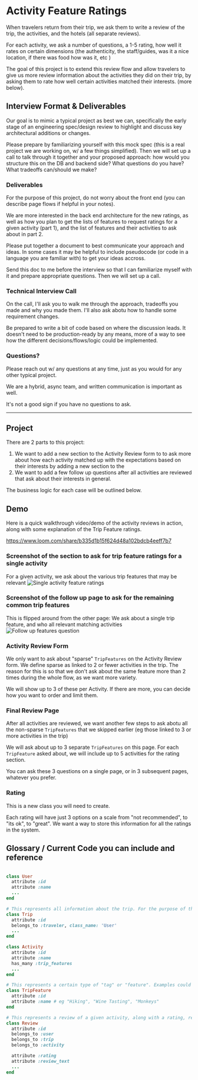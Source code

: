 Activity Feature Ratings
========================

When travelers return from their trip, we ask them to write a review of the trip, the activities, and the hotels (all separate reviews).

For each activity, we ask a number of questions, a 1-5 rating, how well it rates on certain dimensions
(the authenticity, the staff/guides, was it a nice location, if there was food how was it, etc )

The goal of this project is to extend this review flow and allow travelers to give us more review information about the activities they did on their trip, 
by asking them to rate how well certain activities matched their interests. (more below).

## Interview Format & Deliverables
Our goal is to mimic a typical project as best we can, specifically the early stage of an engineering spec/design review to highlight and discuss key architectural additions or changes.

Please prepare by familiarizing yourself with this mock spec (this is a real project we are working on, w/ a few things simplified). 
Then we will set up a call to talk through it together and your proposed approach: how would you structure this on the DB and backend side? 
What questions do you have? What tradeoffs can/should we make?

### Deliverables
For the purpose of this project, do not worry about the front end (you can describe page flows if helpful in your notes).

We are more interested in the back end architecture for the new ratings,
as well as how you plan to get the lists of features to request ratings for a given activity (part 1),
and the list of features and their activities to ask about in part 2.

Please put together a document to best communicate your approach and ideas. In some cases it may be helpful to include pseudocode (or code in a language you are familiar with) to get your ideas accross.

Send this doc to me before the interview so that I can familiarize myself with it and prepare appropriate questions. Then we will set up a call.

### Technical Interview Call
On the call, I'll ask you to walk me through the approach, tradeoffs you made and why you made them. I'll also ask abotu how to handle some requirement changes.

Be prepared to write a bit of code based on where the discussion leads. It doesn't need to be production-ready by any means, 
more of a way to see how the different decisions/flows/logic could be implemented.


### Questions?
Please reach out w/ any questions at any time, just as you would for any other typical project. 

We are a hybrid, async team, and written communication is important as well.

It's not a good sign if you have no questions to ask.

---

## Project
There are 2 parts to this project:
1. We want to add a new section to the Activity Review form to to ask more about how each activity matched up with the expectations based on their interests by adding a new section to the 
2. We want to add a few follow up questions after all activities are reviewed that ask about their interests in general.

The business logic for each case will be outlined below.

## Demo
Here is a quick walkthrough video/demo of the activity reviews in action, along with some explanation of the Trip Feature ratings.

https://www.loom.com/share/b335d1b15f624d48a102bdcb4eeff7b7

### Screenshot of the section to ask for trip feature ratings for a single activity
For a given activity, we ask about the various trip features that may be relevant
![Single activity feature ratings](images/activity_features/activity_features_rating_section.jpg)

### Screenshot of the follow up page to ask for the remaining common trip features
This is flipped around from the other page: We ask about a single trip feature, and who all relevant matching activities
![Follow up features question](images/activity_features/activity_features_review_followup.jpg)

### Activity Review Form
We only want to ask about "sparse" `TripFeatures` on the Activity Review form. We define sparse as linked to 2 or fewer activities in the trip.
The reason for this is so that we don't ask about the same feature more than 2 times during the whole flow, as we want more variety.

We will show up to 3 of these per Activity. If there are more, you can decide how you want to order and limit them.

### Final Review Page
After all activities are reviewed, we want another few steps to ask abotu all the non-sparse `TripFeatures` that we skipped earlier 
(eg those linked to 3 or more activities in the trip)

We will ask about up to 3 separate `TripFeatures` on this page. 
For each `TripFeature` asked about, we will include up to 5 activities for the rating section. 

You can ask these 3 questions on a single page, or in 3 subsequent pages, whatever you prefer.

### Rating
This is a new class you will need to create.

Each rating will have just 3 options on a scale from "not recommended", to "its ok", to "great". 
We want a way to store this information for all the ratings in the system.

## Glossary / Current Code you can include and reference
```ruby

class User
  attribute :id
  attribute :name
  ...
end

# This represents all information about the trip. For the purpose of this project its where you can find the list of activities that were included as well as the travelers interests
class Trip
  attribute :id
  belongs_to :traveler, class_name: 'User'
  ...
end

class Activity
  attribute :id
  attribute :name
  has_many :trip_features
  ...
end

# This represents a certain type of "tag" or "feature". Examples could be "Hiking", "Wine Tasting", "Monkeys"
class TripFeature
  attribute :id
  attribute :name # eg "Hiking", "Wine Tasting", "Monkeys"
end

# This represents a review of a given activity, along with a rating, review_text, and other metadata that we won't cover here
class Review
  attribute :id
  belongs_to :user
  belongs_to :trip
  belongs_to :activity

  attribute :rating
  attribute :review_text
  ...
end
```
